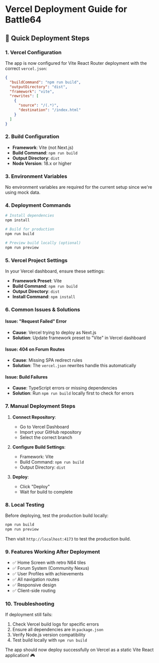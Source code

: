 # Vercel Deployment Guide for Battle64

## 🚀 Quick Deployment Steps

### 1. **Vercel Configuration**
The app is now configured for Vite React Router deployment with the correct `vercel.json`:

```json
{
  "buildCommand": "npm run build",
  "outputDirectory": "dist",
  "framework": "vite",
  "rewrites": [
    {
      "source": "/(.*)",
      "destination": "/index.html"
    }
  ]
}
```

### 2. **Build Configuration**
- **Framework**: Vite (not Next.js)
- **Build Command**: `npm run build`
- **Output Directory**: `dist`
- **Node Version**: 18.x or higher

### 3. **Environment Variables**
No environment variables are required for the current setup since we're using mock data.

### 4. **Deployment Commands**

```bash
# Install dependencies
npm install

# Build for production
npm run build

# Preview build locally (optional)
npm run preview
```

### 5. **Vercel Project Settings**

In your Vercel dashboard, ensure these settings:

- **Framework Preset**: Vite
- **Build Command**: `npm run build`
- **Output Directory**: `dist`
- **Install Command**: `npm install`

### 6. **Common Issues & Solutions**

#### Issue: "Request Failed" Error
- **Cause**: Vercel trying to deploy as Next.js
- **Solution**: Update framework preset to "Vite" in Vercel dashboard

#### Issue: 404 on Forum Routes
- **Cause**: Missing SPA redirect rules
- **Solution**: The `vercel.json` rewrites handle this automatically

#### Issue: Build Failures
- **Cause**: TypeScript errors or missing dependencies
- **Solution**: Run `npm run build` locally first to check for errors

### 7. **Manual Deployment Steps**

1. **Connect Repository**:
   - Go to Vercel Dashboard
   - Import your GitHub repository
   - Select the correct branch

2. **Configure Build Settings**:
   - Framework: Vite
   - Build Command: `npm run build`
   - Output Directory: `dist`

3. **Deploy**:
   - Click "Deploy"
   - Wait for build to complete

### 8. **Local Testing**

Before deploying, test the production build locally:

```bash
npm run build
npm run preview
```

Then visit `http://localhost:4173` to test the production build.

### 9. **Features Working After Deployment**

- ✅ Home Screen with retro N64 tiles
- ✅ Forum System (Community Nexus)
- ✅ User Profiles with achievements
- ✅ All navigation routes
- ✅ Responsive design
- ✅ Client-side routing

### 10. **Troubleshooting**

If deployment still fails:

1. Check Vercel build logs for specific errors
2. Ensure all dependencies are in `package.json`
3. Verify Node.js version compatibility
4. Test build locally with `npm run build`

The app should now deploy successfully on Vercel as a static Vite React application! 🎮